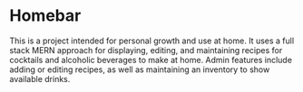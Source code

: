 # Homebar

This is a project intended for personal growth and use at home. It uses a full stack MERN approach for displaying, editing, and maintaining recipes for cocktails and alcoholic beverages to make at home. Admin features include adding or editing recipes, as well as maintaining an inventory to show available drinks.